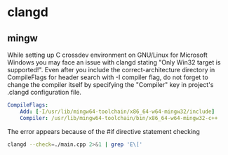 # clangd
## mingw
While setting up C crossdev environment on GNU/Linux for Microsoft Windows you may face an issue with clangd stating "Only Win32 target is supported!". 
Even after you include the correct-architecture directory in CompileFlags for header search with -I compiler flag, do not forget to change the compiler itself by specifying the "Compiler" key in project's .clangd configuration file.
```yaml
CompileFlags:
    Add: [-I/usr/lib/mingw64-toolchain/x86_64-w64-mingw32/include]
    Compiler: /usr/lib/mingw64-toolchain/bin/x86_64-w64-mingw32-c++

```

The error appears because of the #if directive statement checking 

```bash
clangd --check=./main.cpp 2>&1 | grep 'E\['
```


